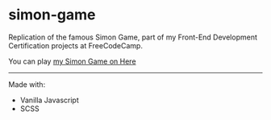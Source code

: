 # simon-game
Replication of the famous Simon Game, part of my Front-End Development Certification projects at FreeCodeCamp.

You can play [my Simon Game on Here](http://simon-game.lemaitre-creation.fr/)

---

Made with:
+ Vanilla Javascript
+ SCSS